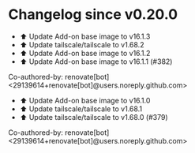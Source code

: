# Changelog since v0.20.0
- ⬆️ Update Add-on base image to v16.1.3 
- ⬆️ Update tailscale/tailscale to v1.68.2 
- ⬆️ Update Add-on base image to v16.1.2 
- ⬆️ Update Add-on base image to v16.1.1 (#382)

Co-authored-by: renovate[bot] <29139614+renovate[bot]@users.noreply.github.com> 
- ⬆️ Update Add-on base image to v16.1.0 
- ⬆️ Update tailscale/tailscale to v1.68.1 
- ⬆️ Update tailscale/tailscale to v1.68.0 (#379)

Co-authored-by: renovate[bot] <29139614+renovate[bot]@users.noreply.github.com> 

